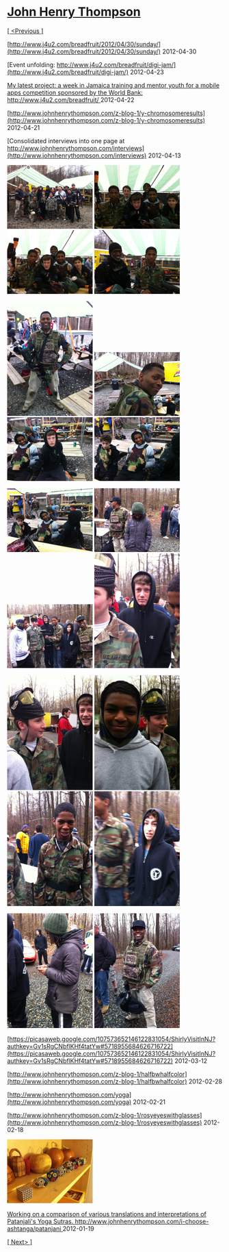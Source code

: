 # [John Henry Thompson](../README.md)

[[ <Previous ]](2012-06-28-1.md)



[http://www.j4u2.com/breadfruit/2012/04/30/sunday/](http://www.j4u2.com/breadfruit/2012/04/30/sunday/)
2012-04-30



[Event unfolding: http://www.j4u2.com/breadfruit/digi-jam/](http://www.j4u2.com/breadfruit/digi-jam/)
2012-04-23



[My latest project: a week in Jamaica training and mentor youth for a mobile apps competition sponsored by the World Bank: http://www.j4u2.com/breadfruit/ ](http://www.j4u2.com/breadfruit/)
2012-04-22



[http://www.johnhenrythompson.com/z-blog-1/y-chromosomeresults](http://www.johnhenrythompson.com/z-blog-1/y-chromosomeresults)
2012-04-21



[Consolidated interviews into one page at http://www.johnhenrythompson.com/interviews](http://www.johnhenrythompson.com/interviews)
2012-04-13

[![](../media/2012-04-01/Paintball-14th-B-day-IMG_0464-thumb.jpg)](../posts/2012-04-01-1.md) [![](../media/2012-04-01/Paintball-14th-B-day-IMG_0463-thumb.jpg)](../posts/2012-04-01-2.md) [![](../media/2012-04-01/Paintball-14th-B-day-IMG_0462-thumb.jpg)](../posts/2012-04-01-3.md) [![](../media/2012-04-01/Paintball-14th-B-day-IMG_0461-thumb.jpg)](../posts/2012-04-01-4.md)

[![](../media/2012-04-01/Paintball-14th-B-day-IMG_0460-thumb.jpg)](../posts/2012-04-01-5.md) [![](../media/2012-04-01/Paintball-14th-B-day-IMG_0459-thumb.jpg)](../posts/2012-04-01-6.md) [![](../media/2012-04-01/Paintball-14th-B-day-IMG_0458-thumb.jpg)](../posts/2012-04-01-7.md) [![](../media/2012-04-01/Paintball-14th-B-day-IMG_0457-thumb.jpg)](../posts/2012-04-01-8.md)

[![](../media/2012-04-01/Paintball-14th-B-day-IMG_0456-thumb.jpg)](../posts/2012-04-01-9.md) [![](../media/2012-04-01/Paintball-14th-B-day-IMG_0455-thumb.jpg)](../posts/2012-04-01-10.md) [![](../media/2012-04-01/Paintball-14th-B-day-IMG_0454-thumb.jpg)](../posts/2012-04-01-11.md) [![](../media/2012-04-01/Paintball-14th-B-day-IMG_0453-thumb.jpg)](../posts/2012-04-01-12.md)

[![](../media/2012-04-01/Paintball-14th-B-day-IMG_0452-thumb.jpg)](../posts/2012-04-01-13.md) [![](../media/2012-04-01/Paintball-14th-B-day-IMG_0451-thumb.jpg)](../posts/2012-04-01-14.md) [![](../media/2012-04-01/Paintball-14th-B-day-IMG_0450-thumb.jpg)](../posts/2012-04-01-15.md) [![](../media/2012-04-01/Paintball-14th-B-day-IMG_0449-thumb.jpg)](../posts/2012-04-01-16.md)

[![](../media/2012-04-01/Paintball-14th-B-day-IMG_0448-thumb.jpg)](../posts/2012-04-01-17.md) [![](../media/2012-04-01/Paintball-14th-B-day-IMG_0447-thumb.jpg)](../posts/2012-04-01-18.md)

[https://picasaweb.google.com/107573652146122831054/ShirlyVisitInNJ?authkey=Gv1sRgCNbflKHf4tatYw#5718955684626716722](https://picasaweb.google.com/107573652146122831054/ShirlyVisitInNJ?authkey=Gv1sRgCNbflKHf4tatYw#5718955684626716722)
2012-03-12



[http://www.johnhenrythompson.com/z-blog-1/halfbwhalfcolor](http://www.johnhenrythompson.com/z-blog-1/halfbwhalfcolor)
2012-02-28



[http://www.johnhenrythompson.com/yoga](http://www.johnhenrythompson.com/yoga)
2012-02-21



[http://www.johnhenrythompson.com/z-blog-1/rosyeyeswithglasses](http://www.johnhenrythompson.com/z-blog-1/rosyeyeswithglasses)
2012-02-18

[![](../media/2012-02-04/Copper-Circles-iPhone-thumb.jpg)](../posts/2012-02-04-1.md)

[Working on a comparison of various translations and interpretations of Patanjali's Yoga Sutras.  http://www.johnhenrythompson.com/i-choose-ashtanga/patanjani ](http://www.johnhenrythompson.com/i-choose-ashtanga/patanjani)
2012-01-19

[[ Next> ]](2011-12-29-1.md)